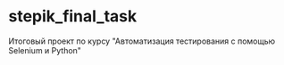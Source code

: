 # stepik_final_task
Итоговый проект по курсу "Автоматизация тестирования с помощью Selenium и Python"
